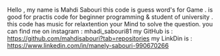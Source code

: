 Hello , my name is Mahdi Sabouri
this code is guess word's for Game .
is good for practis code for beginner programming & student of university .
this code has music for relaxtention your Mind to solve the question.
you can find me on instagram : mhadi_sabouri81
my GitHub is : https://github.com/mahdisabouri?tab=repositories
my LinkDin is : https://www.linkedin.com/in/manely-sabouri-990670266
